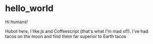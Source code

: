 # hello_world
Hi humans!

Hubot here, I like.js and Coffeescript (that's what I'm mad of!).
I've had tacos on the moon and find them far superior to Earth tacos
